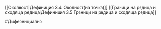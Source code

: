 [[Околност|Дефиниция 3.4. Околност(на точка)]]
[[Граници на редица и сходяща редица|Дефиниция 3.5 Граници на редица и сходяща редица]]


#Диференциално